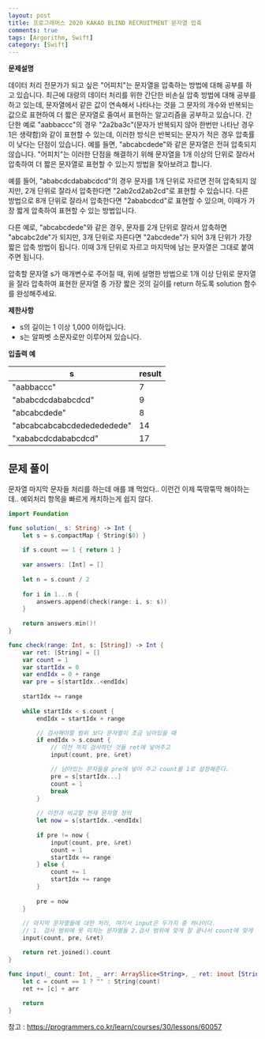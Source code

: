 ```yaml
---
layout: post
title: 프로그래머스 2020 KAKAO BLIND RECRUITMENT 문자열 압축
comments: true
tags: [Argorithm, Swift]
category: [Swift]
---
```


**문제설명**

데이터 처리 전문가가 되고 싶은 "어피치"는 문자열을 압축하는 방법에 대해 공부를 하고 있습니다. 최근에 대량의 데이터 처리를 위한 간단한 비손실 압축 방법에 대해 공부를 하고 있는데, 문자열에서 같은 값이 연속해서 나타나는 것을 그 문자의 개수와 반복되는 값으로 표현하여 더 짧은 문자열로 줄여서 표현하는 알고리즘을 공부하고 있습니다.
간단한 예로 "aabbaccc"의 경우 "2a2ba3c"(문자가 반복되지 않아 한번만 나타난 경우 1은 생략함)와 같이 표현할 수 있는데, 이러한 방식은 반복되는 문자가 적은 경우 압축률이 낮다는 단점이 있습니다. 예를 들면, "abcabcdede"와 같은 문자열은 전혀 압축되지 않습니다. "어피치"는 이러한 단점을 해결하기 위해 문자열을 1개 이상의 단위로 잘라서 압축하여 더 짧은 문자열로 표현할 수 있는지 방법을 찾아보려고 합니다.

예를 들어, "ababcdcdababcdcd"의 경우 문자를 1개 단위로 자르면 전혀 압축되지 않지만, 2개 단위로 잘라서 압축한다면 "2ab2cd2ab2cd"로 표현할 수 있습니다. 다른 방법으로 8개 단위로 잘라서 압축한다면 "2ababcdcd"로 표현할 수 있으며, 이때가 가장 짧게 압축하여 표현할 수 있는 방법입니다.

다른 예로, "abcabcdede"와 같은 경우, 문자를 2개 단위로 잘라서 압축하면 "abcabc2de"가 되지만, 3개 단위로 자른다면 "2abcdede"가 되어 3개 단위가 가장 짧은 압축 방법이 됩니다. 이때 3개 단위로 자르고 마지막에 남는 문자열은 그대로 붙여주면 됩니다.

압축할 문자열 s가 매개변수로 주어질 때, 위에 설명한 방법으로 1개 이상 단위로 문자열을 잘라 압축하여 표현한 문자열 중 가장 짧은 것의 길이를 return 하도록 solution 함수를 완성해주세요.

**제한사항**

- s의 길이는 1 이상 1,000 이하입니다.
- s는 알파벳 소문자로만 이루어져 있습니다.

**입출력 예**

| s	 | result |
|---|---|
| "aabbaccc" | 7 |
| "ababcdcdababcdcd" | 9 |
| "abcabcdede" | 8 |
| "abcabcabcabcdededededede" | 14 |
| "xababcdcdababcdcd" | 17 |


## 문제 풀이

문자열 마지막 문자들 처리를 하는데 애를 꽤 먹었다.. 이런건 이제 뚝딲뚞딱 해야하는데..
예외처리 항목을 빠르게 캐치하는게 쉽지 않다.

```swift
import Foundation

func solution(_ s: String) -> Int {
    let s = s.compactMap { String($0) }
    
    if s.count == 1 { return 1 }
    
    var answers: [Int] = []
    
    let n = s.count / 2
    
    for i in 1...n {
        answers.append(check(range: i, s: s))
    }
    
    return answers.min()!
}

func check(range: Int, s: [String]) -> Int {
    var ret: [String] = []
    var count = 1
    var startIdx = 0
    var endIdx = 0 + range
    var pre = s[startIdx..<endIdx]
    
    startIdx += range
    
    while startIdx < s.count {
        endIdx = startIdx + range

        // 검사해야할 범위 보다 문자열이 조금 남아있을 때
        if endIdx > s.count {
            // 이전 까지 검사하던 것들 ret에 넣어주고
            input(count, pre, &ret)

            // 남아있는 문자들을 pre에 넣어 주고 count를 1로 설정해준다.
            pre = s[startIdx...]
            count = 1
            break
        }
        
        // 이전과 비교할 현재 문자열 정의
        let now = s[startIdx..<endIdx]
        
        if pre != now {
            input(count, pre, &ret)
            count = 1
            startIdx += range
        } else {
            count += 1
            startIdx += range
        }
        
        pre = now
    }
        
    // 마지막 문자열들에 대한 처리, 여기서 input은 두가지 중 하나이다. 
    // 1. 검사 범위에 못 미치는 문자열들 2.검사 범위에 맞게 잘 끝나서 count에 맞게 넣어주면 되는애들
    input(count, pre, &ret)

    return ret.joined().count
}

func input(_ count: Int, _ arr: ArraySlice<String>, _ ret: inout [String]) {
    let c = count == 1 ? "" : String(count)
    ret += [c] + arr
    
    return
}
```


참고 : <https://programmers.co.kr/learn/courses/30/lessons/60057>